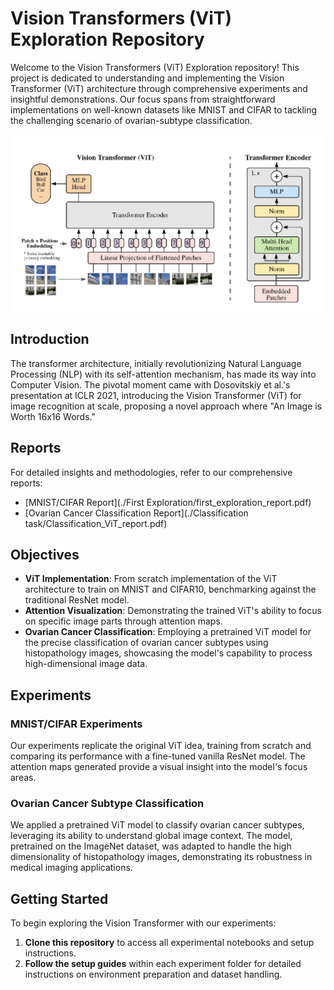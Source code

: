 # Vision Transformers (ViT) Exploration Repository

Welcome to the Vision Transformers (ViT) Exploration repository! This project is dedicated to understanding and implementing the Vision Transformer (ViT) architecture through comprehensive experiments and insightful demonstrations. Our focus spans from straightforward implementations on well-known datasets like MNIST and CIFAR to tackling the challenging scenario of ovarian-subtype classification.

![img_contact](./img/ViT_architecture.png)


## Introduction

The transformer architecture, initially revolutionizing Natural Language Processing (NLP) with its self-attention mechanism, has made its way into Computer Vision. The pivotal moment came with Dosovitskiy et al.'s presentation at ICLR 2021, introducing the Vision Transformer (ViT) for image recognition at scale, proposing a novel approach where "An Image is Worth 16x16 Words."

## Reports

For detailed insights and methodologies, refer to our comprehensive reports:

- [MNIST/CIFAR Report](./First Exploration/first_exploration_report.pdf)
- [Ovarian Cancer Classification Report](./Classification task/Classification_ViT_report.pdf)

## Objectives

- **ViT Implementation**: From scratch implementation of the ViT architecture to train on MNIST and CIFAR10, benchmarking against the traditional ResNet model.
- **Attention Visualization**: Demonstrating the trained ViT's ability to focus on specific image parts through attention maps.
- **Ovarian Cancer Classification**: Employing a pretrained ViT model for the precise classification of ovarian cancer subtypes using histopathology images, showcasing the model's capability to process high-dimensional image data.

## Experiments

### MNIST/CIFAR Experiments

Our experiments replicate the original ViT idea, training from scratch and comparing its performance with a fine-tuned vanilla ResNet model. The attention maps generated provide a visual insight into the model's focus areas.

### Ovarian Cancer Subtype Classification

We applied a pretrained ViT model to classify ovarian cancer subtypes, leveraging its ability to understand global image context. The model, pretrained on the ImageNet dataset, was adapted to handle the high dimensionality of histopathology images, demonstrating its robustness in medical imaging applications.

## Getting Started

To begin exploring the Vision Transformer with our experiments:
1. **Clone this repository** to access all experimental notebooks and setup instructions.
2. **Follow the setup guides** within each experiment folder for detailed instructions on environment preparation and dataset handling.

